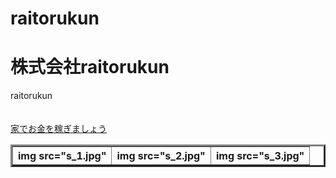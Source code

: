 # raitorukun
<html>
<h1>株式会社raitorukun</h1>
<head>
raitorukun
</head>
<body>
<br><br><br>
<a href="http://www.gendama.jp"<<h2>家でお金を稼ぎましょう</h2></a>
<table border="3">
  <tr>
    <th>img src="s_1.jpg"</th>
    <th>img src="s_2.jpg"</th>
    <th>img src="s_3.jpg"</th>
<table>
</body>
</html>

